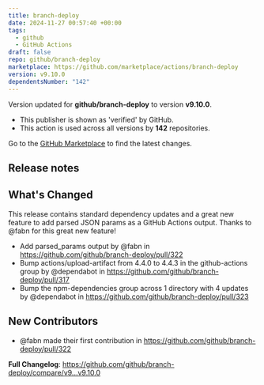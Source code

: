 ```yaml
---
title: branch-deploy
date: 2024-11-27 00:57:40 +00:00
tags:
  - github
  - GitHub Actions
draft: false
repo: github/branch-deploy
marketplace: https://github.com/marketplace/actions/branch-deploy
version: v9.10.0
dependentsNumber: "142"
---
```



Version updated for **github/branch-deploy** to version **v9.10.0**.
- This publisher is shown as 'verified' by GitHub.
- This action is used across all versions by **142** repositories.

Go to the [GitHub Marketplace](https://github.com/marketplace/actions/branch-deploy) to find the latest changes.

## Release notes

## What's Changed

This release contains standard dependency updates and a great new feature to add parsed JSON params as a GitHub Actions output. Thanks to @fabn for this great new feature!

* Add parsed_params output by @fabn in https://github.com/github/branch-deploy/pull/322
* Bump actions/upload-artifact from 4.4.0 to 4.4.3 in the github-actions group by @dependabot in https://github.com/github/branch-deploy/pull/317
* Bump the npm-dependencies group across 1 directory with 4 updates by @dependabot in https://github.com/github/branch-deploy/pull/323

## New Contributors
* @fabn made their first contribution in https://github.com/github/branch-deploy/pull/322

**Full Changelog**: https://github.com/github/branch-deploy/compare/v9...v9.10.0
